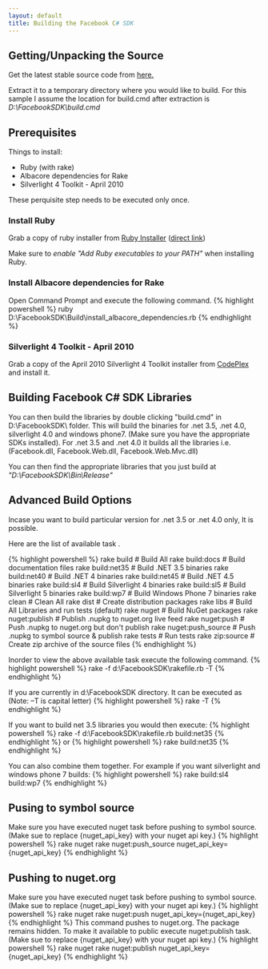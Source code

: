 ```yaml
---
layout: default
title: Building the Facebook C# SDK
---
```


## Getting/Unpacking the Source
Get the latest stable source code from [here.](http://facebooksdk.codeplex.com/releases)

Extract it to a temporary directory where you would like to build. For this sample I assume the location for build.cmd after extraction is *D:\FacebookSDK\build.cmd*

## Prerequisites
Things to install:

*    Ruby (with rake) 
*    Albacore dependencies for Rake 
*    Silverlight 4 Toolkit - April 2010

These perquisite step needs to be executed only once.

### Install Ruby
Grab a copy of ruby installer from [Ruby Installer](http://rubyinstaller.org/) ([direct link](http://rubyforge.org/frs/download.php/76054/rubyinstaller-1.9.3-p194.exe))

Make sure to *enable "Add Ruby executables to your PATH"* when installing Ruby.

### Install Albacore dependencies for Rake
Open Command Prompt and execute the following command.
{% highlight powershell %}
ruby D:\FacebookSDK\Build\install_albacore_dependencies.rb
{% endhighlight %}

### Silverlight 4 Toolkit - April 2010
Grab a copy of the April 2010 Silverlight 4 Toolkit installer from [CodePlex](http://silverlight.codeplex.com/releases/view/43528) and install it.

## Building Facebook C# SDK Libraries
You can then build the libraries by double clicking "build.cmd" in D:\FacebookSDK\ folder. This will build the binaries for .net 3.5, .net 4.0, silverlight 4.0 and windows phone7. (Make sure you have the appropriate SDKs installed). For .net 3.5 and .net 4.0 it builds all the libraries i.e. (Facebook.dll, Facebook.Web.dll, Facebook.Web.Mvc.dll)

You can then find the appropriate libraries that you just build at *"D:\FacebookSDK\Bin\Release"*

## Advanced Build Options
Incase you want to build particular version for .net 3.5 or .net 4.0 only, It is possible.

Here are the list of available task . 

{% highlight powershell %}
rake build              # Build All
rake build:docs         # Build documentation files
rake build:net35        # Build .NET 3.5 binaries
rake build:net40        # Build .NET 4 binaries
rake build:net45        # Build .NET 4.5 binaries
rake build:sl4          # Build Silverlight 4 binaries
rake build:sl5          # Build Silverlight 5 binaries
rake build:wp7          # Build Windows Phone 7 binaries
rake clean              # Clean All
rake dist               # Create distribution packages
rake libs               # Build All Libraries and run tests (default)
rake nuget              # Build NuGet packages
rake nuget:publish      # Publish .nupkg to nuget.org live feed
rake nuget:push         # Push .nupkg to nuget.org but don't publish
rake nuget:push_source  # Push .nupkg to symbol source & publish
rake tests              # Run tests
rake zip:source         # Create zip archive of the source files
{% endhighlight %}

Inorder to view the above available task execute the following command.
{% highlight powershell %}
rake -f d:\FacebookSDK\rakefile.rb -T
{% endhighlight %}

If you are currently in d:\FacebookSDK directory. It can be executed as (Note: –T is capital letter)
{% highlight powershell %}
rake -T
{% endhighlight %}

If you want to build net 3.5 libraries you would then execute:
{% highlight powershell %}
rake -f d:\FacebookSDK\rakefile.rb build:net35
{% endhighlight %}
or 
{% highlight powershell %}
rake build:net35
{% endhighlight %}

You can also combine them together. For example if you want silverlight and windows phone 7 builds:
{% highlight powershell %}
rake build:sl4 build:wp7
{% endhighlight %}

## Pusing to symbol source
Make sure you have executed nuget task before pushing to symbol source. (Make sue to replace {nuget_api_key} with your nuget api key.)
{% highlight powershell %}
rake nuget
rake nuget:push_source nuget_api_key={nuget_api_key}
{% endhighlight %}

## Pushing to nuget.org
Make sure you have executed nuget task before pushing to symbol source. (Make sue to replace {nuget_api_key} with your nuget api key.)
{% highlight powershell %}
rake nuget
rake nuget:push nuget_api_key={nuget_api_key}
{% endhighlight %}
This command pushes to nuget.org. The package remains hidden. To make it available to public execute nuget:publish task. (Make sue to replace {nuget_api_key} with your nuget api key.)
{% highlight powershell %}
rake nuget
rake nuget:publish nuget_api_key={nuget_api_key}
{% endhighlight %}